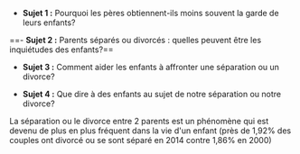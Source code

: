 
- **Sujet 1 :** Pourquoi les pères obtiennent-ils moins souvent la garde de leurs enfants?

==- **Sujet 2 :** Parents séparés ou divorcés : quelles peuvent être les inquiétudes des enfants?==

- **Sujet 3 :** Comment aider les enfants à affronter  une séparation ou un divorce?

- **Sujet 4 :** Que dire à des enfants au sujet de notre séparation ou  notre divorce?



La séparation ou le divorce entre 2 parents est un phénomène qui est devenu de plus en plus fréquent dans la vie d'un enfant (près de 1,92% des couples ont divorcé ou se sont séparé en 2014 contre 1,86% en 2000)
